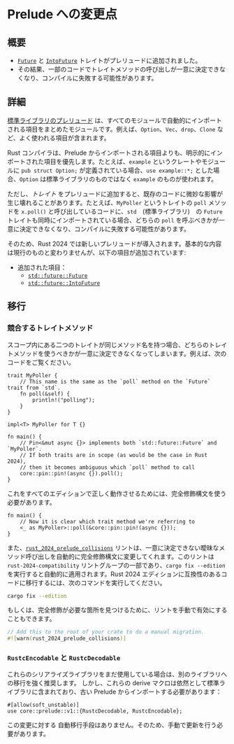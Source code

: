 <!-- 
# Changes to the prelude 
-->

# Prelude への変更点

<!-- 
## Summary 
-->

## 概要

<!-- 
- The [`Future`] and [`IntoFuture`] traits are now part of the prelude.
- This might make calls to trait methods ambiguous which could make some code fail to compile. 
-->

- [`Future`] と [`IntoFuture`] トレイトがプレリュードに追加されました。
- その結果、一部のコードでトレイトメソッドの呼び出しが一意に決定できなくなり、コンパイルに失敗する可能性があります。

[`Future`]: https://doc.rust-lang.org/std/future/trait.Future.html
[`IntoFuture`]: https://doc.rust-lang.org/std/future/trait.IntoFuture.html

<!-- 
## Details 
-->

## 詳細

<!-- 
The [prelude of the standard library](../../std/prelude/index.html) is the module containing everything that is automatically imported in every module.
It contains commonly used items such as `Option`, `Vec`, `drop`, and `Clone`. 
-->

[標準ライブラリのプレリュード](https://doc.rust-lang.org/std/prelude/index.html) は、すべてのモジュールで自動的にインポートされる項目をまとめたモジュールです。例えば、`Option`、`Vec`、`drop`、`Clone` など、よく使われる項目が含まれます。


<!-- 
The Rust compiler prioritizes any manually imported items over those from the prelude,
to make sure additions to the prelude will not break any existing code.
For example, if you have a crate or module called `example` containing a `pub struct Option;`,
then `use example::*;` will make `Option` unambiguously refer to the one from `example`;
not the one from the standard library. 
-->

Rust コンパイラは、Prelude からインポートされる項目よりも、明示的にインポートされた項目を優先します。たとえば、`example` というクレートやモジュールに `pub struct Option;` が定義されている場合、`use example::*;` とした場合、`Option` は標準ライブラリのものではなく `example` のものが使われます。

<!-- 
However, adding a _trait_ to the prelude can break existing code in a subtle way.
For example, a call to `x.poll()` which comes from a `MyPoller` trait might fail to compile if `std`'s `Future` is also imported, because the call to `poll` is now ambiguous and could come from either trait. 
-->

ただし、_トレイト_ をプレリュードに追加すると、既存のコードに微妙な影響が生じ壊れることがあります。たとえば、`MyPoller` というトレイトの `poll` メソッドを `x.poll()` と呼び出しているコードに、`std`　(標準ライブラリ)　の `Future` トレイトも同時にインポートされている場合、どちらの `poll` を呼ぶべきかが一意に決定できなくなり、コンパイルに失敗する可能性があります。

<!-- 
As a solution, Rust 2024 will use a new prelude.
It's identical to the current one, except for the following changes: 
-->

そのため、Rust 2024 では新しいプレリュードが導入されます。基本的な内容は現行のものと変わりませんが、以下の項目が追加されています:

<!-- 
- Added: 
-->
- 追加された項目：
    - [`std::future::Future`][`Future`]
    - [`std::future::IntoFuture`][`IntoFuture`]

<!-- 
## Migration 
-->

## 移行

<!-- 
### Conflicting trait methods 
-->

### 競合するトレイトメソッド

<!-- 
When two traits that are in scope have the same method name, it is ambiguous which trait method should be used. For example: 
-->

スコープ内にある二つのトレイトが同じメソッド名を持つ場合、どちらのトレイトメソッドを使うべきかが一意に決定できなくなってしまいます。例えば、次のコードをご覧ください。

```rust,edition2021
trait MyPoller {
    // This name is the same as the `poll` method on the `Future` trait from `std`.
    fn poll(&self) {
        println!("polling");
    }
}

impl<T> MyPoller for T {}

fn main() {
    // Pin<&mut async {}> implements both `std::future::Future` and `MyPoller`.
    // If both traits are in scope (as would be the case in Rust 2024),
    // then it becomes ambiguous which `poll` method to call
    core::pin::pin!(async {}).poll();
}
```

<!-- 
We can fix this so that it works on all editions by using fully qualified syntax: 
-->

これをすべてのエディションで正しく動作させるためには、完全修飾構文を使う必要があります。

```rust,ignore
fn main() {
    // Now it is clear which trait method we're referring to
    <_ as MyPoller>::poll(&core::pin::pin!(async {}));
}
```


<!-- 
The [`rust_2024_prelude_collisions`] lint will automatically modify any ambiguous method calls to use fully qualified syntax. This lint is part of the `rust-2024-compatibility` lint group, which will automatically be applied when running `cargo fix --edition`. To migrate your code to be Rust 2024 Edition compatible, run: 
-->

また、[`rust_2024_prelude_collisions`] リントは、一意に決定できない曖昧なメソッド呼び出しを自動的に完全修飾構文に変更してくれます。このリントは `rust-2024-compatibility` リントグループの一部であり、`cargo fix --edition` を実行すると自動的に適用されます。Rust 2024 エディションに互換性のあるコードに移行するには、次のコマンドを実行してください。

```sh
cargo fix --edition
```

<!-- 
Alternatively, you can manually enable the lint to find places where these qualifications need to be added: 
-->

もしくは、完全修飾が必要な箇所を見つけるために、リントを手動で有効にすることもできます。

```rust
// Add this to the root of your crate to do a manual migration.
#![warn(rust_2024_prelude_collisions)]
```

<!-- 
### `RustcEncodable` and `RustcDecodable` 
-->

### `RustcEncodable` と `RustcDecodable`

<!-- 
It is strongly recommended that you migrate to a different serialization library if you are still using these.
However, these derive macros are still available in the standard library, they are just required to be imported from the older prelude now: 
-->

これらのシリアライズライブラリをまだ使用している場合は、別のライブラリへの移行を強く推奨します。
しかし、これらの derive マクロは依然として標準ライブラリに含まれており、古い Prelude からインポートする必要があります：

```rust,edition2021
#[allow(soft_unstable)]
use core::prelude::v1::{RustcDecodable, RustcEncodable};
```

<!-- 
There is no automatic migration for this change; you will need to make the update manually. 
-->

この変更に対する 自動移行手段はありません。そのため、手動で更新を行う必要があります。


[`rust_2024_prelude_collisions`]: https://doc.rust-lang.org/rustc/lints/listing/allowed-by-default.html#rust-2024-prelude-collisions